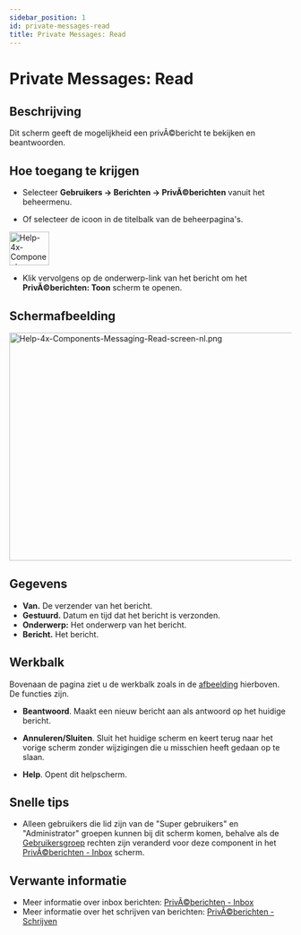 ```yaml
---
sidebar_position: 1
id: private-messages-read
title: Private Messages: Read
---
```

# Private Messages: Read
## Beschrijving

Dit scherm geeft de mogelijkheid een privÃ©bericht te bekijken en
beantwoorden.

## Hoe toegang te krijgen

- Selecteer **Gebruikers **→** Berichten **→** PrivÃ©berichten** vanuit
  het beheermenu.

<!-- -->

- Of selecteer de icoon in de titelbalk van de beheerpagina's.

<img
src="https://docs.joomla.org/images/8/86/Help-4x-Components-Messaging-Read-mymessages-subscreen-nl.png"
decoding="async" data-file-width="71" data-file-height="60" width="71"
height="60"
alt="Help-4x-Components-Messaging-Read-mymessages-subscreen-nl.png" />

- Klik vervolgens op de onderwerp-link van het bericht om het
  **PrivÃ©berichten: Toon** scherm te openen.

## Schermafbeelding

<img
src="https://docs.joomla.org/images/thumb/e/e0/Help-4x-Components-Messaging-Read-screen-nl.png/800px-Help-4x-Components-Messaging-Read-screen-nl.png"
decoding="async"
srcset="https://docs.joomla.org/images/e/e0/Help-4x-Components-Messaging-Read-screen-nl.png 1.5x"
data-file-width="1153" data-file-height="586" width="800" height="407"
alt="Help-4x-Components-Messaging-Read-screen-nl.png" />

## Gegevens

- **Van.** De verzender van het bericht.
- **Gestuurd.** Datum en tijd dat het bericht is verzonden.
- **Onderwerp:** Het onderwerp van het bericht.
- **Bericht.** Het bericht.

## Werkbalk

Bovenaan de pagina ziet u de werkbalk zoals in de
[afbeelding](#Schermafbeelding) hierboven. De functies zijn.

- **Beantwoord**. Maakt een nieuw bericht aan als antwoord op het
  huidige bericht.

<!-- -->

- **Annuleren/Sluiten**. Sluit het huidige scherm en keert terug naar
  het vorige scherm zonder wijzigingen die u misschien heeft gedaan op
  te slaan.

<!-- -->

- **Help**. Opent dit helpscherm.

## Snelle tips

- Alleen gebruikers die lid zijn van de "Super gebruikers" en
  "Administrator" groepen kunnen bij dit scherm komen, behalve als de
  <a href="https://docs.joomla.org/Help4.x:Users_Groups/nl"
  class="mw-redirect" title="Help4.x:Users Groups/nl">Gebruikersgroep</a>
  rechten zijn veranderd voor deze component in het [PrivÃ©berichten -
  Inbox](https://docs.joomla.org/Help4.x:Private_Messages/nl "Help4.x:Private Messages/nl")
  scherm.

## Verwante informatie

- Meer informatie over inbox berichten: [PrivÃ©berichten -
  Inbox](https://docs.joomla.org/Help4.x:Private_Messages/nl "Help4.x:Private Messages/nl")
- Meer informatie over het schrijven van berichten: [PrivÃ©berichten -
  Schrijven](https://docs.joomla.org/Help4.x:Private_Messages:_Write/nl "Help4.x:Private Messages: Write/nl")
